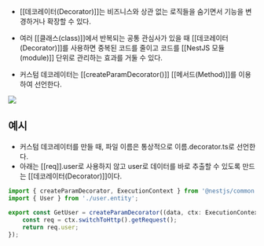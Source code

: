 - [[데코레이터(Decorator)]]는 비즈니스와 상관 없는 로직들을 숨기면서 기능을 변경하거나 확장할 수 있다.
- 여러 [[클래스(class)]]에서 반복되는 공통 관심사가 있을 때 [[데코레이터(Decorator)]]를 사용하면 중복된 코드를 줄이고 코드를 [[NestJS 모듈(module)]] 단위로 관리하는 효과를 거둘 수 있다.

- 커스텀 데코레이터는 [[createParamDecorator()]] [[메서드(Method)]]를 이용하여 선언한다.

![](https://static.toss.im/ipd-tcs/toss_core/live/82661683-cc4e-48d6-b4b9-8e233c9ec3d9/tech-blog-1-1024x847.png)


## 예시

- 커스텀 데코레이터를 만들 때, 파일 이름은 통상적으로 이름.decorator.ts로 선언한다.
- 아래는 [[req]].user로 사용하지 않고 user로 데이터를 바로 추출할 수 있도록 만드는 [[데코레이터(Decorator)]]이다.


```ts
import { createParamDecorator, ExecutionContext } from '@nestjs/common';  
import { User } from './user.entity';  
  
export const GetUser = createParamDecorator((data, ctx: ExecutionContext): User => {  
    const req = ctx.switchToHttp().getRequest();  
    return req.user;  
});
```
